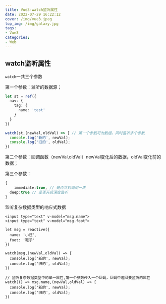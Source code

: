 ```yaml
---
title: Vue3-watch监听属性
date: 2022-07-29 16:22:12
cover: /img/vue3.jpeg
top_img: /img/galaxy.jpg
tags:
- Vue3
categories:
- Web
---
```


## watch监听属性

`watch`一共三个参数

第一个参数：监听的数据源；

```ts
let st = ref({
  nav: {
    tag: {
      name: 'test'
    }
  }
})

watch(st,(newVal,oldVal) => { // 第一个参数可为数组，同时监听多个参数
  console.log('新的', newVal);
  console.log('旧的', oldVal);
})
```

第二个参数：回调函数（newVal,oldVal）newVal变化后的数据，oldVal变化前的数据；

第三个参数：

```ts
{
	immediate:true, // 是否立刻调用一次
  deep:true // 是否开启深度监听
}
```

监听复杂数据类型的响应式数据

```vue
<input type="text" v-model="msg.name">
<input type="text" v-model="msg.foot">

let msg = reactive({
  name: '小汪',
  foot: '鞋子'
})

watch(msg,(newVal,oldVal) => {
  console.log('新的', newVal);
  console.log('旧的', oldVal);
})

// 监听复杂数据类型中的单一属性,第一个参数传入一个回调，回调中返回要监听的属性
watch(() => msg.name,(newVal,oldVal) => {
  console.log('新的', newVal);
  console.log('旧的', oldVal);
})
```

#### 
